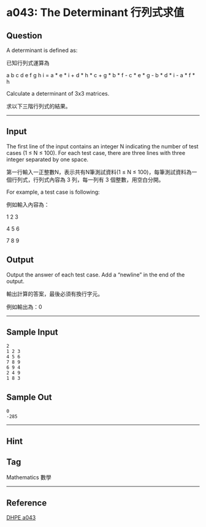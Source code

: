 # a043: The Determinant 行列式求值

## Question
A determinant is defined as:

已知行列式運算為

 

a	b	c
d	e	f
g	h	i
= a * e * i + d * h * c + g * b * f - c * e * g - b * d * i - a * f * h

Calculate a determinant of 3x3 matrices.

求以下三階行列式的結果。

---

## Input
The first line of the input contains an integer N indicating the number of test cases (1 ≤ N ≤ 100). For each test case, there are three lines with three integer separated by one space.

 

第一行輸入一正整數N，表示共有N筆測試資料(1 ≤ N ≤ 100)，每筆測試資料為一個行列式，行列式內容為 3 列，每一列有 3 個整數，用空白分開。

For example, a test case is following:

例如輸入內容為：

1 2 3

4 5 6

7 8 9

## Output
Output the answer of each test case. Add a “newline” in the end of the output.

輸出計算的答案，最後必須有換行字元。

例如輸出為：0

---

## Sample Input
```
2
1 2 3 
4 5 6 
7 8 9
6 9 4
2 4 9
1 8 3
```

## Sample Out
```
0
-285
```

---

## Hint

## Tag
Mathematics 數學

---
## Reference
[DHPE a043](http://134.208.12.72/ShowProblem?problemid=a043)